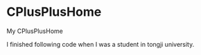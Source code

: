 CPlusPlusHome
=============

My CPlusPlusHome

I finished following code when I was a student in tongji university.
